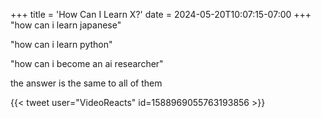 +++
title = 'How Can I Learn X?'
date = 2024-05-20T10:07:15-07:00
+++
"how can i learn japanese"

"how can i learn python"

"how can i become an ai researcher"

the answer is the same to all of them

{{< tweet user="VideoReacts" id=1588969055763193856 >}}
